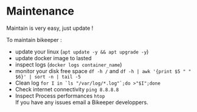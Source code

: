 # Maintenance

Maintain is very easy, just update ! 

To maintain bikeeper : 
- update your linux (`apt update -y && apt upgrade -y`)
- update docker image to lasted
- inspect logs (`docker logs container_name`)
- monitor your disk free space `df -h /` and `df -h | awk '{print $5 " " $6}' | sort -n | tail -5`
- Clean log ```for I in `ls "/var/log/*.log"`;do >"$I";done```
- Check internet connectivity `ping 8.8.8.8`
- Inspect Process performances `htop`   
If you have any issues email a Bikeeper developpers.
